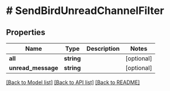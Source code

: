 # # SendBirdUnreadChannelFilter

## Properties

Name | Type | Description | Notes
------------ | ------------- | ------------- | -------------
**all** | **string** |  | [optional]
**unread_message** | **string** |  | [optional]

[[Back to Model list]](../../README.md#models) [[Back to API list]](../../README.md#endpoints) [[Back to README]](../../README.md)
